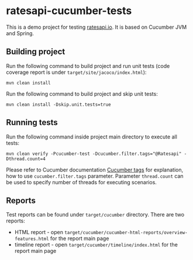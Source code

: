 # ratesapi-cucumber-tests

This is a demo project for testing [ratesapi.io](http://ratesapi.io). It is based on Cucumber JVM and Spring.

## Building project

Run the following command to build project and run unit tests (code coverage report is under `target/site/jacoco/index.html`):

`mvn clean install`

Run the following command to build project and skip unit tests:

`mvn clean install -Dskip.unit.tests=true`

## Running tests

Run the following command inside project main directory to execute all tests:

`mvn clean verify -Pcucumber-test -Dcucumber.filter.tags="@Ratesapi" -Dthread.count=4`

Please refer to Cucumber documentation [Cucumber tags](https://cucumber.io/docs/cucumber/api/#tags) for explanation, how to use `cucumber.filter.tags` parameter.
Parameter `thread.count` can be used to specify number of threads for executing scenarios.

## Reports

Test reports can be found under `target/cucumber` directory. There are two reports:
* HTML report - open `target/cucumber/cucumber-html-reports/overview-features.html` for the report main page
* timeline report - open `target/cucumber/timeline/index.html` for the report main page
